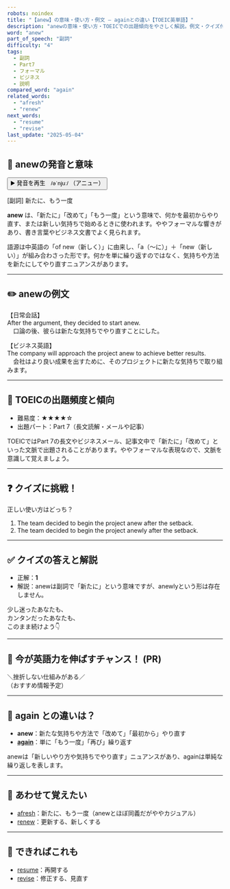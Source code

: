 ```yaml
---
robots: noindex
title: "【anew】の意味・使い方・例文 ― againとの違い【TOEIC英単語】"
description: "anewの意味・使い方・TOEICでの出題傾向をやさしく解説。例文・クイズ付きでagainとの違いもわかりやすく学べます。"
word: "anew"
part_of_speech: "副詞"
difficulty: "4"
tags:
  - 副詞
  - Part7
  - フォーマル
  - ビジネス
  - 説明
compared_word: "again"
related_words:
  - "afresh"
  - "renew"
next_words:
  - "resume"
  - "revise"
last_update: "2025-05-04"
---
```


## 🔰 anewの発音と意味

<button class="play-audio" onclick="playTTS('anew')">
  <span class="play-audio-main">
    ▶️ 発音を再生　/əˈnjuː/
  </span>
  <span class="play-audio-sub">
    （アニュー）
  </span>
</button>

[副詞] 新たに、もう一度

**anew** は、「新たに」「改めて」「もう一度」という意味で、何かを最初からやり直す、または新しい気持ちで始めるときに使われます。ややフォーマルな響きがあり、書き言葉やビジネス文書でよく見られます。

語源は中英語の「of new（新しく）」に由来し、「a（～に）」＋「new（新しい）」が組み合わさった形です。何かを単に繰り返すのではなく、気持ちや方法を新たにしてやり直すニュアンスがあります。

---

## ✏️ anewの例文

【日常会話】  
After the argument, they decided to start anew.  
　口論の後、彼らは新たな気持ちでやり直すことにした。

【ビジネス英語】  
The company will approach the project anew to achieve better results.  
　会社はより良い成果を出すために、そのプロジェクトに新たな気持ちで取り組みます。

---

## 🎯 TOEICの出題頻度と傾向

- 難易度：★★★★☆
- 出題パート：Part 7（長文読解・メールや記事）

TOEICではPart 7の長文やビジネスメール、記事文中で「新たに」「改めて」といった文脈で出題されることがあります。ややフォーマルな表現なので、文脈を意識して覚えましょう。

---

## ❓ クイズに挑戦！

正しい使い方はどっち？

1. The team decided to begin the project anew after the setback.  
2. The team decided to begin the project anewly after the setback.

---

## ✅ クイズの答えと解説

- 正解：**1**
- 解説：anewは副詞で「新たに」という意味ですが、anewlyという形は存在しません。

少し迷ったあなたも、  
カンタンだったあなたも、  
このまま続けよう👇️

---

## 🚀 今が英語力を伸ばすチャンス！ (PR)

<div class="info-center">
＼挫折しない仕組みがある／<br>  
（おすすめ情報予定）
</div>

---

## 🤔  again との違いは？

- **anew**：新たな気持ちや方法で「改めて」「最初から」やり直す
- **[again](/word/again)**：単に「もう一度」「再び」繰り返す

anewは「新しいやり方や気持ちでやり直す」ニュアンスがあり、againは単純な繰り返しを表します。

---

## 🧩 あわせて覚えたい

- [afresh](/word/afresh)：新たに、もう一度（anewとほぼ同義だがややカジュアル）
- [renew](/word/renew)：更新する、新しくする

---

## 📖 できればこれも

- [resume](/word/resume)：再開する
- [revise](/word/revise)：修正する、見直す

<!-- cvid: aid00_bid35 -->
